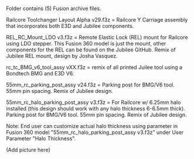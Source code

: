 Folder contains (5) Fusion archive files.

Railcore Toolchanger Layout Alpha v29.f3z = Railcore Y Carriage assembly that incorporates both E3D and Jubilee components.

REL_RC_Mount_LDO v3.f3z = Remote Elastic Lock (REL) mount for Railcore using LDO stepper.  This Fusion 360 model is just the mount, other components for the REL can be found on the Jubilee GitHub. Remix of Jubilee REL mount, design by Josha Vasquez.

rc_tc_BMG_v6_tool_assy vXX.f3z = remix of all printed Juilee tool using a Bondtech BMG and E3D V6.

55mm_rc_parking_post_assy v24.f3z = Parking post for BMG/V6 tool. 55mm pin spacing. Remix of Jubilee design.

55mm_rc_halo_parking_post_assy v3.f3z = For Railcore w/ 6.25mm halo installed (this design should work with any halo thickness 6-6.5mm thick). Parking post for BMG/V6 tool. 55mm pin spacing. Remix of Jubilee design.

Note: End user can customize actual halo thickness using parameter in Fusion 360 model "55mm_rc_halo_parking_post_assy v3.f3z" under User Parameter "Halo Thickness".

(Add picture here)
